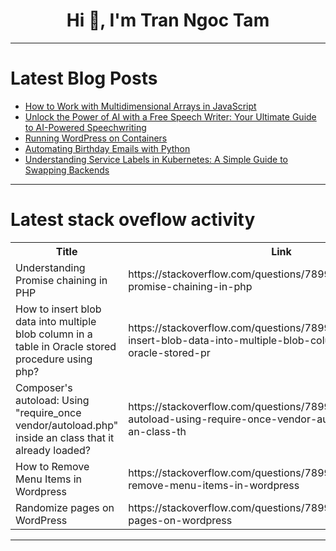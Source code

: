 <h1 align="center">Hi 👋, I'm Tran Ngoc Tam</h1>

---

# Latest Blog Posts 
<!-- BLOG-POST-LIST:START -->
- [How to Work with Multidimensional Arrays in JavaScript](https://dev.to/who_tf_cares/how-to-work-with-multidimensional-arrays-in-javascript-9jl)
- [Unlock the Power of AI with a Free Speech Writer: Your Ultimate Guide to AI-Powered Speechwriting](https://dev.to/fz_jtt_0d60fca652a4b/unlock-the-power-of-ai-with-a-free-speech-writer-your-ultimate-guide-to-ai-powered-speechwriting-3iba)
- [Running WordPress on Containers](https://dev.to/erikaheidi/running-wordpress-on-containers-4blj)
- [Automating Birthday Emails with Python](https://dev.to/iamrupambiswas/automating-birthday-emails-with-python-1g4m)
- [Understanding Service Labels in Kubernetes: A Simple Guide to Swapping Backends](https://dev.to/josephcardillo/understanding-service-labels-in-kubernetes-a-simple-guide-to-swapping-backends-50hg)
<!-- BLOG-POST-LIST:END -->

---

# Latest stack oveflow activity
<table>
  <tr><th>Title</th><th>Link</th></tr>
  <!-- STACKOVERFLOW:START --><tr><td>Understanding Promise chaining in PHP</td><td>https://stackoverflow.com/questions/78999515/understanding-promise-chaining-in-php</td></tr><tr><td>How to insert blob data into multiple blob column in a table in Oracle stored procedure using php?</td><td>https://stackoverflow.com/questions/78998981/how-to-insert-blob-data-into-multiple-blob-column-in-a-table-in-oracle-stored-pr</td></tr><tr><td>Composer&#39;s autoload: Using &quot;require_once vendor/autoload.php&quot; inside an class that it already loaded?</td><td>https://stackoverflow.com/questions/78998826/composers-autoload-using-require-once-vendor-autoload-php-inside-an-class-th</td></tr><tr><td>How to Remove Menu Items in Wordpress</td><td>https://stackoverflow.com/questions/78998806/how-to-remove-menu-items-in-wordpress</td></tr><tr><td>Randomize pages on WordPress</td><td>https://stackoverflow.com/questions/78998725/randomize-pages-on-wordpress</td></tr><!-- STACKOVERFLOW:END -->
</table>

---


